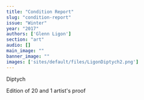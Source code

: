 ```yaml
---
title: "Condition Report"
slug: "condition-report"
issue: "Winter"
year: "2017"
authors: ['Glenn Ligon']
section: "art"
audio: []
main_image: ""
banner_image: ""
images: ['sites/default/files/LigonDiptych2.png']
---
```

Diptych

 Edition of 20 and 1 artist's proof

